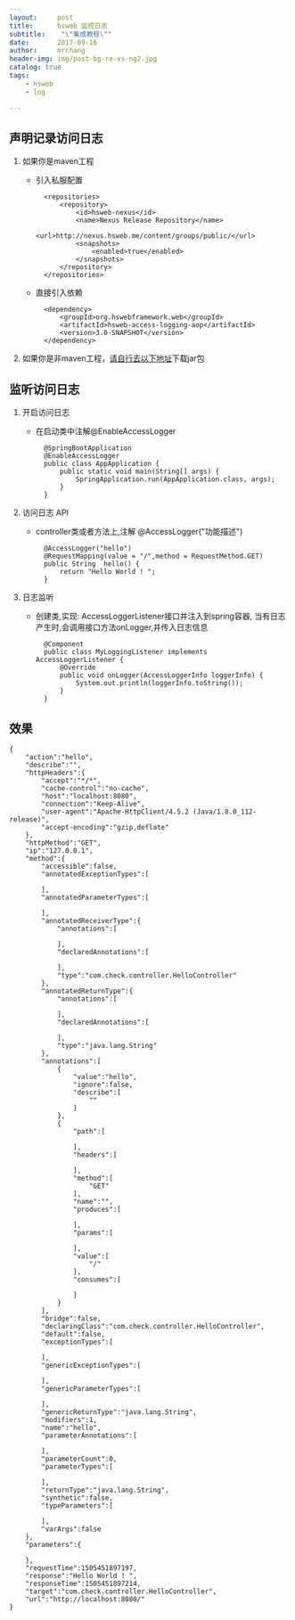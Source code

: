 ```yaml
---
layout:     post
title:      hsweb 监控日志
subtitle:    "\"集成教程\""
date:       2017-09-16
author:     mrchang
header-img: img/post-bg-re-vs-ng2.jpg
catalog: true
tags:
    - hsweb
    - log

---
```


## 声明记录访问日志

1. 如果你是maven工程
    * 引入私服配置
    
            <repositories>
                <repository>
                    <id>hsweb-nexus</id>
                    <name>Nexus Release Repository</name>
                    <url>http://nexus.hsweb.me/content/groups/public/</url>
                    <snapshots>
                        <enabled>true</enabled>
                    </snapshots>
                </repository>
            </repositories>
    
    * 直接引入依赖

            <dependency>
                <groupId>org.hswebframework.web</groupId>
                <artifactId>hsweb-access-logging-aop</artifactId>
                <version>3.0-SNAPSHOT</version>
            </dependency>
		
	
2. 如果你是非maven工程，[请自行去以下地址](http://nexus.hsweb.me/)下载jar包


## 监听访问日志

1. 开启访问日志
    * 在启动类中注解@EnableAccessLogger
    
            @SpringBootApplication
            @EnableAccessLogger
            public class AppApplication {
                public static void main(String[] args) {
                    SpringApplication.run(AppApplication.class, args);
                }	
            }
2. 访问日志 API

    * controller类或者方法上,注解 @AccessLogger("功能描述")
    
            @AccessLogger("hello")
            @RequestMapping(value = "/",method = RequestMethod.GET)
            public String  hello() {
                return "Hello World ! ";
            }        
    
3. 日志监听

    * 创建类,实现: AccessLoggerListener接口并注入到spring容器, 当有日志产生时,会调用接口方法onLogger,并传入日志信息
    
            @Component
            public class MyLoggingListener implements AccessLoggerListener {
                @Override
                public void onLogger(AccessLoggerInfo loggerInfo) {
                    System.out.println(loggerInfo.toString());
                }
            }
 
    
## 效果


    {
        "action":"hello",
        "describe":"",
        "httpHeaders":{
            "accept":"*/*",
            "cache-control":"no-cache",
            "host":"localhost:8080",
            "connection":"Keep-Alive",
            "user-agent":"Apache-HttpClient/4.5.2 (Java/1.8.0_112-release)",
            "accept-encoding":"gzip,deflate"
        },
        "httpMethod":"GET",
        "ip":"127.0.0.1",
        "method":{
            "accessible":false,
            "annotatedExceptionTypes":[
    
            ],
            "annotatedParameterTypes":[
    
            ],
            "annotatedReceiverType":{
                "annotations":[
    
                ],
                "declaredAnnotations":[
    
                ],
                "type":"com.check.controller.HelloController"
            },
            "annotatedReturnType":{
                "annotations":[
    
                ],
                "declaredAnnotations":[
    
                ],
                "type":"java.lang.String"
            },
            "annotations":[
                {
                    "value":"hello",
                    "ignore":false,
                    "describe":[
                        ""
                    ]
                },
                {
                    "path":[
    
                    ],
                    "headers":[
    
                    ],
                    "method":[
                        "GET"
                    ],
                    "name":"",
                    "produces":[
    
                    ],
                    "params":[
    
                    ],
                    "value":[
                        "/"
                    ],
                    "consumes":[
    
                    ]
                }
            ],
            "bridge":false,
            "declaringClass":"com.check.controller.HelloController",
            "default":false,
            "exceptionTypes":[
    
            ],
            "genericExceptionTypes":[
    
            ],
            "genericParameterTypes":[
    
            ],
            "genericReturnType":"java.lang.String",
            "modifiers":1,
            "name":"hello",
            "parameterAnnotations":[
    
            ],
            "parameterCount":0,
            "parameterTypes":[
    
            ],
            "returnType":"java.lang.String",
            "synthetic":false,
            "typeParameters":[
    
            ],
            "varArgs":false
        },
        "parameters":{
    
        },
        "requestTime":1505451897197,
        "response":"Hello World ! ",
        "responseTime":1505451897214,
        "target":"com.check.controller.HelloController",
        "url":"http://localhost:8080/"
    }

